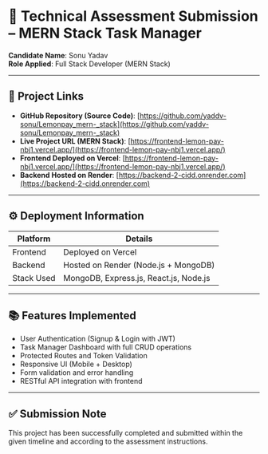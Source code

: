 # 📝 Technical Assessment Submission – MERN Stack Task Manager

**Candidate Name**: Sonu Yadav  
**Role Applied**: Full Stack Developer (MERN Stack)

---

## 🔗 Project Links

- **GitHub Repository (Source Code)**: [https://github.com/yaddv-sonu/Lemonpay_mern-_stack](https://github.com/yaddv-sonu/Lemonpay_mern-_stack)  
- **Live Project URL (MERN Stack)**: [https://frontend-lemon-pay-nbj1.vercel.app/](https://frontend-lemon-pay-nbj1.vercel.app/)  
- **Frontend Deployed on Vercel**: [https://frontend-lemon-pay-nbj1.vercel.app/](https://frontend-lemon-pay-nbj1.vercel.app/)  
- **Backend Hosted on Render**: [https://backend-2-cidd.onrender.com](https://backend-2-cidd.onrender.com)

---

## ⚙️ Deployment Information

| Platform  | Details                                 |
|-----------|-----------------------------------------|
| Frontend  | Deployed on Vercel                      |
| Backend   | Hosted on Render (Node.js + MongoDB)    |
| Stack Used| MongoDB, Express.js, React.js, Node.js  |

---

## 📚 Features Implemented

- User Authentication (Signup & Login with JWT)
- Task Manager Dashboard with full CRUD operations
- Protected Routes and Token Validation
- Responsive UI (Mobile + Desktop)
- Form validation and error handling
- RESTful API integration with frontend

---

## ✅ Submission Note

This project has been successfully completed and submitted within the given timeline and according to the assessment instructions.
